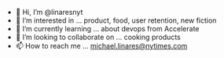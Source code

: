 - 👋 Hi, I’m @linaresnyt
- 👀 I’m interested in ... product, food, user retention, new fiction    
- 🌱 I’m currently learning ... about devops from Accelerate 
- 💞️ I’m looking to collaborate on ... cooking products 
- 📫 How to reach me ... michael.linares@nytimes.com 

<!---
linaresnyt/linaresnyt is a ✨ special ✨ repository because its `README.md` (this file) appears on your GitHub profile.
You can click the Preview link to take a look at your changes.
--->
